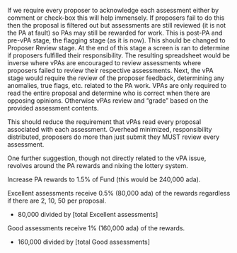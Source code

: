 If we require every proposer to acknowledge each assessment either by comment or check-box this will help immensely. If proposers fail to do this then the proposal is filtered out but assessments are still reviewed (it is not the PA at fault) so PAs may still be rewarded for work. This is post-PA and pre-vPA stage, the flagging stage (as it is now). This should be changed to Proposer Review stage. At the end of this stage a screen is ran to determine if proposers fulfilled their responsibility. The resulting spreadsheet would be inverse where vPAs are encouraged to review assessments where proposers failed to review their respective assessments. Next, the vPA stage would require the review of the proposer feedback, determining any anomalies, true flags, etc. related to the PA work. VPAs are only required to read the entire proposal and determine who is correct when there are opposing opinions. Otherwise vPAs review and “grade” based on the provided assessment contents. 

This should reduce the requirement that vPAs read every proposal associated with each assessment. Overhead minimized, responsibility distributed, proposers do more than just submit they MUST review every assessment. 










One further suggestion, though not directly related to the vPA issue, revolves around the PA rewards and nixing the lottery system.

Increase PA rewards to 1.5% of Fund (this would be 240,000 ada).

Excellent assessments receive 0.5% (80,000 ada) of the rewards regardless if there are 2, 10, 50 per proposal. 
- 80,000 divided by [total Excellent assessments]

Good assessments receive 1% (160,000 ada) of the rewards.
- 160,000 divided by [total Good assessments]

